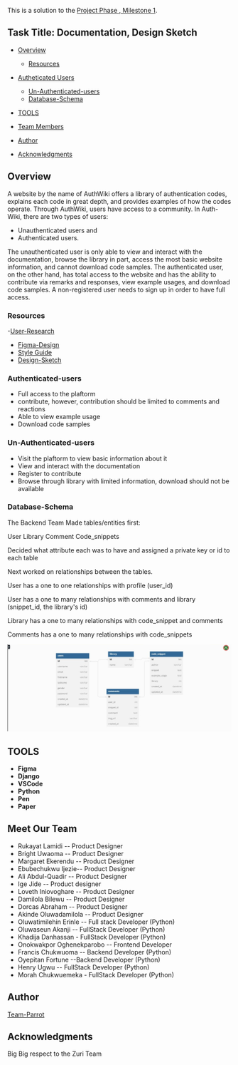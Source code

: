This is a solution to the [Project Phase , Milestone 1](https://w2pp.zuriboard.com/dashboard/team/148/task/45).

## Task Title: Documentation, Design Sketch


- [Overview](#overview)
  - [Resources](#Resources)
- [Autheticated Users](#Autheticated-Users)
  - [Un-Authenticated-users](#Un-Authenticated-users) 
  - [Database-Schema](#Database-Schema) 
  
- [TOOLS](#TOOLS)
- [Team Members](#Meet-Our-Team)
- [Author](#Author)
- [Acknowledgments](#Acknowledgments)

## Overview

A website by the name of AuthWiki offers a library of
authentication codes, explains each code in great depth,
and provides examples of how the codes operate.
Through AuthWiki, users have access to a community. In Auth-Wiki,
there are two types of users:
* Unauthenticated users and
* Authenticated users.

The unauthenticated user is only able to view and interact
with the documentation, browse the library in part,
access the most basic website information, and cannot download
code samples. The authenticated user, on the other hand, has
total access to the website and has the ability to contribute
via remarks and responses, view example usages, and download
code samples.
A non-registered user needs to sign up in order to have full access.

### Resources


 -[User-Research](https://www.figma.com/file/LJ5wmuoeKKIy59ENkW4nwM/USER-RESEARCH-(TEAM-PARROT)?node-id=0%3A1&t=iBcPUzWceGbFRBPE-1)
 - [Figma-Design](https://www.figma.com/file/sND8VLhfgWLIyNkJ5jTLeG/Team-Parrot?t=iBcPUzWceGbFRBPE-1)
  - [Style Guide]()
 - [Design-Sketch](https://www.figma.com/file/sND8VLhfgWLIyNkJ5jTLeG/Team-Parrot?node-id=186%3A75&t=tlVN5wBtH8bEtc73-1)




### Authenticated-users
- Full access to the plaftorm
- contribute, however, contribution should be limited to comments and reactions
- Able to view example usage
- Download code samples
### Un-Authenticated-users
- Visit the plaftorm to view basic information about it
- View and interact with the documentation
- Register to contribute
- Browse through library with limited information, download should not be available
### Database-Schema

The Backend Team Made tables/entities first:

User
Library
Comment
Code_snippets

Decided what attribute each was to have and assigned a private key or id to each table

Next worked on relationships between the tables.

User has a one to one  relationships with profile (user_id)

User has a one to many  relationships with comments and library (snippet_id, the library's id)

Library has a one to many  relationships with code_snippet and comments

Comments has a one to many  relationships with code_snippets

![](./assets//img.jpeg)
## TOOLS

- **Figma**
- **Django**
- **VSCode**
- **Python**
- **Pen**
- **Paper**


## Meet Our Team

- Rukayat Lamidi -- Product Designer
- Bright Uwaoma -- Product Designer
- Margaret Ekerendu -- Product Designer
- Ebubechukwu Ijezie-- Product Designer
- Ali Abdul-Quadir --  Product Designer
- Ige Jide  -- Product designer
- Loveth Iniovoghare  -- Product Designer
- Damilola Bilewu -- Product Designer
- Dorcas Abraham -- Product Designer
- Akinde Oluwadamilola -- Product Designer
- Oluwatimilehin Erinle -- Full stack Developer (Python)
- Oluwaseun Akanji -- FullStack Developer (Python)
- Khadija Danhassan - FullStack Developer (Python)
- Onokwakpor Oghenekparobo -- Frontend Developer
- Francis Chukwuoma -- Backend Developer (Python)
- Oyepitan Fortune --Backend Developer (Python)
- Henry Ugwu -- FullStack Developer (Python)
- Morah Chukwuemeka - FullStack Developer (Python)

## Author

 [Team-Parrot](https://github.com/zuri-training/Auth_wiki-Team-Parrot)

## Acknowledgments

Big Big respect to the Zuri Team
